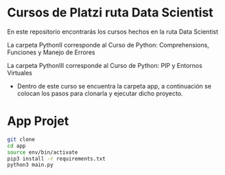 # Cursos de Platzi ruta Data Scientist

En este repositorio encontrarás los cursos hechos en la ruta Data Scientist

La carpeta PythonII corresponde al Curso de Python: Comprehensions, Funciones y Manejo de Errores

La carpeta PythonIII corresponde al Curso de Python: PIP y Entornos Virtuales
 - Dentro de este curso se encuentra la carpeta app, a continuación se colocan los pasos para clonarla y ejecutar dicho proyecto.
 
# App Projet
``` sh
git clone
cd app
source env/bin/activate
pip3 install -r requirements.txt
python3 main.py
```
